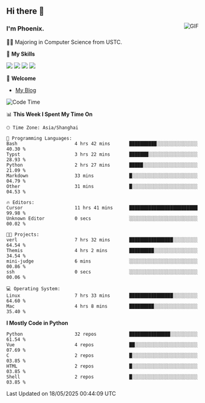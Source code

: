 ## Hi there 👋
<img align="right" alt="GIF" src="https://raw.githubusercontent.com/JoeyBling/JoeyBling/master/pic/pusheencode.gif" />

### I'm Phoenix.

👨‍🎓 Majoring in Computer Science from USTC.

🌟 **My Skills**

![](https://img.shields.io/badge/-Python-3e74a2?style=flat-square&logo=Python&logoColor=fff)
![](https://img.shields.io/badge/-C++-9f62a5?style=flat&logo=cplusplus&logoColor=white)
![](https://img.shields.io/badge/-Linux-185886?style=flat-square&logo=Linux&logoColor=fff)
![](https://img.shields.io/badge/-Rust-ff4136?style=flat-square&logo=Rust&logoColor=fff)

💬 **Welcome**

- [My Blog](https://ysy-phoenix.github.io/)

<!--START_SECTION:waka-->
![Code Time](http://img.shields.io/badge/Code%20Time-1%2C517%20hrs%2035%20mins-blue)

📊 **This Week I Spent My Time On** 

```text
🕑︎ Time Zone: Asia/Shanghai

💬 Programming Languages: 
Bash                     4 hrs 42 mins       ██████████░░░░░░░░░░░░░░░   40.30 % 
Typst                    3 hrs 22 mins       ███████░░░░░░░░░░░░░░░░░░   28.93 % 
Python                   2 hrs 27 mins       █████░░░░░░░░░░░░░░░░░░░░   21.09 % 
Markdown                 33 mins             █░░░░░░░░░░░░░░░░░░░░░░░░   04.79 % 
Other                    31 mins             █░░░░░░░░░░░░░░░░░░░░░░░░   04.53 % 

🔥 Editors: 
Cursor                   11 hrs 41 mins      █████████████████████████   99.98 % 
Unknown Editor           0 secs              ░░░░░░░░░░░░░░░░░░░░░░░░░   00.02 % 

🐱‍💻 Projects: 
verl                     7 hrs 32 mins       ████████████████░░░░░░░░░   64.54 % 
Themis                   4 hrs 2 mins        █████████░░░░░░░░░░░░░░░░   34.54 % 
mini-judge               6 mins              ░░░░░░░░░░░░░░░░░░░░░░░░░   00.86 % 
ssh                      0 secs              ░░░░░░░░░░░░░░░░░░░░░░░░░   00.06 % 

💻 Operating System: 
Linux                    7 hrs 33 mins       ████████████████░░░░░░░░░   64.60 % 
Mac                      4 hrs 8 mins        █████████░░░░░░░░░░░░░░░░   35.40 % 
```

**I Mostly Code in Python** 

```text
Python                   32 repos            ███████████████░░░░░░░░░░   61.54 % 
Vue                      4 repos             ██░░░░░░░░░░░░░░░░░░░░░░░   07.69 % 
C                        2 repos             █░░░░░░░░░░░░░░░░░░░░░░░░   03.85 % 
HTML                     2 repos             █░░░░░░░░░░░░░░░░░░░░░░░░   03.85 % 
Shell                    2 repos             █░░░░░░░░░░░░░░░░░░░░░░░░   03.85 % 
```




 Last Updated on 18/05/2025 00:44:09 UTC
<!--END_SECTION:waka-->

<!--
**ysy-phoenix/ysy-phoenix** is a ✨ _special_ ✨ repository because its `README.md` (this file) appears on your GitHub profile.

Here are some ideas to get you started:

- 🔭 I’m currently working on ...
- 🌱 I’m currently learning ...
- 👯 I’m looking to collaborate on ...
- 🤔 I’m looking for help with ...
- 💬 Ask me about ...
- 📫 How to reach me: ...
- 😄 Pronouns: ...
- ⚡ Fun fact: ...
-->
